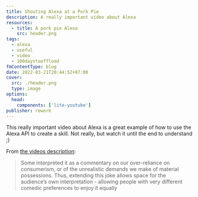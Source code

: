 ```yaml
---
title: Shouting Alexa at a Pork Pie
description: A really important video about Alexa
resources:
  - title: A pork pie Alexa
    src: header.png
tags:
  - alexa
  - useful
  - video
  - 100daystooffload
fmContentType: blog
date: 2022-03-21T20:44:52+07:00
cover:
  src: ./header.png
  type: image
options:
  head:
    components: ['lite-youtube']
publisher: rework
---
```


This really important video about Alexa is a great example of how to use the Alexa API to create a skill. Not really, but watch it until the end to understand ;)

From [the videos description](https://www.youtube.com/watch?v=oCkcoNYbbuU):

> Some interpreted it as a commentary on our over-reliance on consumerism, or of the unrealistic demands we make of material possessions. Thus, extending this joke allows space for the audience’s own interpretation - allowing people with very different comedic preferences to enjoy it equally

<lite-youtube videoid="oCkcoNYbbuU" />
